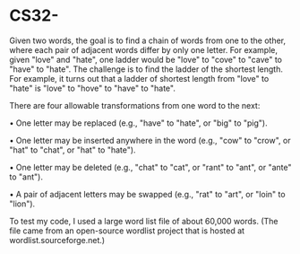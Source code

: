 # CS32-
Given two words, the goal is to find a chain of words from one to the other, where each pair of adjacent words differ by only one letter. 
For example, given "love" and "hate", one ladder would be "love" to "cove" to "cave" to "have" to "hate". The challenge is to find the
ladder of the shortest length. For example, it turns out that a ladder of shortest length from "love" to "hate" is "love" to "hove" to 
"have" to "hate". 

There are four allowable transformations from one word to the next:
  
  • One letter may be replaced (e.g., "have" to "hate", or "big" to
    "pig").

  • One letter may be inserted anywhere in the word (e.g., "cow" to
    "crow", or "hat" to "chat", or "hat" to "hate"). 

  • One letter may be deleted (e.g., "chat" to "cat", or "rant" to "ant",
    or "ante" to "ant").

  • A pair of adjacent letters may be swapped (e.g., "rat" to "art", or
    "loin" to "lion").
    
To test my code, I used a large word list file of about 60,000 words. (The file came from an
open-source wordlist project that is hosted at wordlist.sourceforge.net.)
